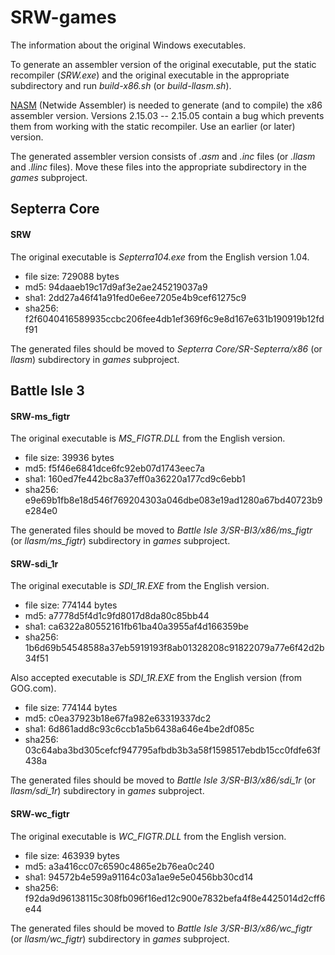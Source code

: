 # SRW-games

The information about the original Windows executables.

To generate an assembler version of the original executable, put the static recompiler (*SRW.exe*) and the original executable in the appropriate subdirectory and run *build-x86.sh* (or *build-llasm.sh*).

[NASM](https://www.nasm.us/) (Netwide Assembler) is needed to generate (and to compile) the x86 assembler version. Versions 2.15.03 -- 2.15.05 contain a bug which prevents them from working with the static recompiler. Use an earlier (or later) version.

The generated assembler version consists of *.asm* and *.inc* files (or *.llasm* and *.llinc* files). Move these files into the appropriate subdirectory in the *games* subproject.

## Septerra Core

#### SRW

The original executable is *Septerra104.exe* from the English version 1.04.

* file size: 729088 bytes
* md5: 94daaeb19c17d9af3e2ae245219037a9
* sha1: 2dd27a46f41a91fed0e6ee7205e4b9cef61275c9
* sha256: f2f6040416589935ccbc206fee4db1ef369f6c9e8d167e631b190919b12fdf91

The generated files should be moved to *Septerra Core/SR-Septerra/x86* (or *llasm*) subdirectory in *games* subproject.

## Battle Isle 3

#### SRW-ms_figtr

The original executable is *MS_FIGTR.DLL* from the English version.

* file size: 39936 bytes
* md5: f5f46e6841dce6fc92eb07d1743eec7a
* sha1: 160ed7fe442bc8a37eff0a36220a177cd9c6ebb1
* sha256: e9e69b1fb8e18d546f769204303a046dbe083e19ad1280a67bd40723b9e284e0

The generated files should be moved to *Battle Isle 3/SR-BI3/x86/ms_figtr* (or *llasm/ms_figtr*) subdirectory in *games* subproject.

#### SRW-sdi_1r

The original executable is *SDI_1R.EXE* from the English version.

* file size: 774144 bytes
* md5: a7778d5f4d1c9fd8017d8da80c85bb44
* sha1: ca6322a80552161fb61ba40a3955af4d166359be
* sha256: 1b6d69b54548588a37eb5919193f8ab01328208c91822079a77e6f42d2b34f51

Also accepted executable is *SDI_1R.EXE* from the English version (from GOG.com).

* file size: 774144 bytes
* md5: c0ea37923b18e67fa982e63319337dc2
* sha1: 6d861add8c93c6ccb1a5b6438a646e4be2df085c
* sha256: 03c64aba3bd305cefcf947795afbdb3b3a58f1598517ebdb15cc0fdfe63f438a

The generated files should be moved to *Battle Isle 3/SR-BI3/x86/sdi_1r* (or *llasm/sdi_1r*) subdirectory in *games* subproject.

#### SRW-wc_figtr

The original executable is *WC_FIGTR.DLL* from the English version.

* file size: 463939 bytes
* md5: a3a416cc07c6590c4865e2b76ea0c240
* sha1: 94572b4e599a91164c03a1ae9e5e0456bb30cd14
* sha256: f92da9d96138115c308fb096f16ed12c900e7832befa4f8e4425014d2cff6e44

The generated files should be moved to *Battle Isle 3/SR-BI3/x86/wc_figtr* (or *llasm/wc_figtr*) subdirectory in *games* subproject.

